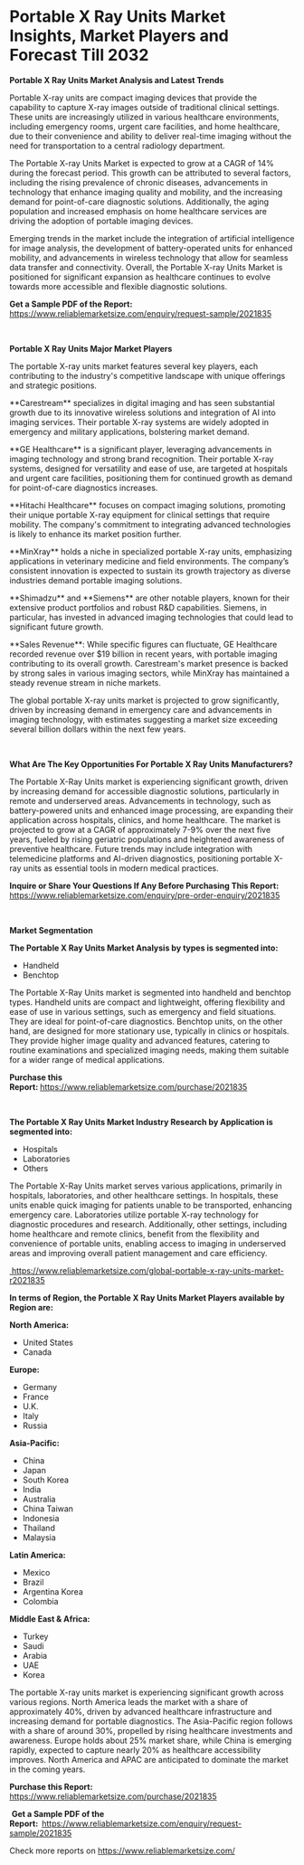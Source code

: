 <p><h1>Portable X Ray Units Market Insights, Market Players and Forecast Till 2032</h1></p><p><strong>Portable X Ray Units Market Analysis and Latest Trends</strong></p>
<p><p>Portable X-ray units are compact imaging devices that provide the capability to capture X-ray images outside of traditional clinical settings. These units are increasingly utilized in various healthcare environments, including emergency rooms, urgent care facilities, and home healthcare, due to their convenience and ability to deliver real-time imaging without the need for transportation to a central radiology department.</p><p>The Portable X-ray Units Market is expected to grow at a CAGR of 14% during the forecast period. This growth can be attributed to several factors, including the rising prevalence of chronic diseases, advancements in technology that enhance imaging quality and mobility, and the increasing demand for point-of-care diagnostic solutions. Additionally, the aging population and increased emphasis on home healthcare services are driving the adoption of portable imaging devices. </p><p>Emerging trends in the market include the integration of artificial intelligence for image analysis, the development of battery-operated units for enhanced mobility, and advancements in wireless technology that allow for seamless data transfer and connectivity. Overall, the Portable X-ray Units Market is positioned for significant expansion as healthcare continues to evolve towards more accessible and flexible diagnostic solutions.</p></p>
<p><strong>Get a Sample PDF of the Report:&nbsp;</strong> <a href="https://www.reliablemarketsize.com/enquiry/request-sample/2021835?utm_campaign=2041&utm_medium=2&utm_source=Github&utm_content=ia&utm_term=29032025&utm_id=portable-x-ray-units">https://www.reliablemarketsize.com/enquiry/request-sample/2021835</a></p>
<p>&nbsp;</p>
<p><strong>Portable X Ray Units Major Market Players</strong></p>
<p><p>The portable X-ray units market features several key players, each contributing to the industry's competitive landscape with unique offerings and strategic positions.</p><p>**Carestream** specializes in digital imaging and has seen substantial growth due to its innovative wireless solutions and integration of AI into imaging services. Their portable X-ray systems are widely adopted in emergency and military applications, bolstering market demand.</p><p>**GE Healthcare** is a significant player, leveraging advancements in imaging technology and strong brand recognition. Their portable X-ray systems, designed for versatility and ease of use, are targeted at hospitals and urgent care facilities, positioning them for continued growth as demand for point-of-care diagnostics increases.</p><p>**Hitachi Healthcare** focuses on compact imaging solutions, promoting their unique portable X-ray equipment for clinical settings that require mobility. The company's commitment to integrating advanced technologies is likely to enhance its market position further.</p><p>**MinXray** holds a niche in specialized portable X-ray units, emphasizing applications in veterinary medicine and field environments. The company’s consistent innovation is expected to sustain its growth trajectory as diverse industries demand portable imaging solutions.</p><p>**Shimadzu** and **Siemens** are other notable players, known for their extensive product portfolios and robust R&D capabilities. Siemens, in particular, has invested in advanced imaging technologies that could lead to significant future growth.</p><p>**Sales Revenue**: While specific figures can fluctuate, GE Healthcare recorded revenue over $19 billion in recent years, with portable imaging contributing to its overall growth. Carestream's market presence is backed by strong sales in various imaging sectors, while MinXray has maintained a steady revenue stream in niche markets. </p><p>The global portable X-ray units market is projected to grow significantly, driven by increasing demand in emergency care and advancements in imaging technology, with estimates suggesting a market size exceeding several billion dollars within the next few years.</p></p>
<p>&nbsp;</p>
<p><strong>What Are The Key Opportunities For Portable X Ray Units Manufacturers?</strong></p>
<p><p>The Portable X-Ray Units market is experiencing significant growth, driven by increasing demand for accessible diagnostic solutions, particularly in remote and underserved areas. Advancements in technology, such as battery-powered units and enhanced image processing, are expanding their application across hospitals, clinics, and home healthcare. The market is projected to grow at a CAGR of approximately 7-9% over the next five years, fueled by rising geriatric populations and heightened awareness of preventive healthcare. Future trends may include integration with telemedicine platforms and AI-driven diagnostics, positioning portable X-ray units as essential tools in modern medical practices.</p></p>
<p><strong>Inquire or Share Your Questions If Any Before Purchasing This Report:</strong> <a href="https://www.reliablemarketsize.com/enquiry/pre-order-enquiry/2021835?utm_campaign=2041&utm_medium=2&utm_source=Github&utm_content=ia&utm_term=29032025&utm_id=portable-x-ray-units">https://www.reliablemarketsize.com/enquiry/pre-order-enquiry/2021835</a></p>
<p>&nbsp;</p>
<p><strong>Market Segmentation</strong></p>
<p><strong>The Portable X Ray Units Market Analysis by types is segmented into:</strong></p>
<p><ul><li>Handheld</li><li>Benchtop</li></ul></p>
<p><p>The Portable X-Ray Units market is segmented into handheld and benchtop types. Handheld units are compact and lightweight, offering flexibility and ease of use in various settings, such as emergency and field situations. They are ideal for point-of-care diagnostics. Benchtop units, on the other hand, are designed for more stationary use, typically in clinics or hospitals. They provide higher image quality and advanced features, catering to routine examinations and specialized imaging needs, making them suitable for a wider range of medical applications.</p></p>
<p><strong>Purchase this Report:&nbsp;</strong><a href="https://www.reliablemarketsize.com/purchase/2021835?utm_campaign=2041&utm_medium=2&utm_source=Github&utm_content=ia&utm_term=29032025&utm_id=portable-x-ray-units">https://www.reliablemarketsize.com/purchase/2021835</a></p>
<p>&nbsp;</p>
<p><strong>The Portable X Ray Units Market Industry Research by Application is segmented into:</strong></p>
<p><ul><li>Hospitals</li><li>Laboratories</li><li>Others</li></ul></p>
<p><p>The Portable X-Ray Units market serves various applications, primarily in hospitals, laboratories, and other healthcare settings. In hospitals, these units enable quick imaging for patients unable to be transported, enhancing emergency care. Laboratories utilize portable X-ray technology for diagnostic procedures and research. Additionally, other settings, including home healthcare and remote clinics, benefit from the flexibility and convenience of portable units, enabling access to imaging in underserved areas and improving overall patient management and care efficiency.</p></p>
<p><a href="https://www.reliablemarketsize.com/global-portable-x-ray-units-market-r2021835?utm_campaign=2041&utm_medium=2&utm_source=Github&utm_content=ia&utm_term=29032025&utm_id=portable-x-ray-units">&nbsp;https://www.reliablemarketsize.com/global-portable-x-ray-units-market-r2021835</a></p>
<p><strong>In terms of Region, the Portable X Ray Units Market Players available by Region are:</strong></p>
<p>
    <p> <strong> North America: </strong>
        <ul>
            <li>United States</li>
            <li>Canada</li>
        </ul>
        </p> 
    <p> <strong> Europe: </strong>
        <ul>
            <li>Germany</li>
            <li>France</li>
            <li>U.K.</li>
            <li>Italy</li>
            <li>Russia</li>
        </ul>
        </p> 
    <p> <strong> Asia-Pacific: </strong>
        <ul>
            <li>China</li>
            <li>Japan</li>
            <li>South Korea</li>
            <li>India</li>
            <li>Australia</li>
            <li>China Taiwan</li>
            <li>Indonesia</li>
            <li>Thailand</li>
            <li>Malaysia</li>
        </ul>
        </p> 
    <p> <strong> Latin America: </strong>
        <ul>
            <li>Mexico</li>
            <li>Brazil</li>
            <li>Argentina Korea</li>
            <li>Colombia</li>
        </ul>
        </p> 
    <p> <strong> Middle East & Africa: </strong>
        <ul>
            <li>Turkey</li>
            <li>Saudi</li>
            <li>Arabia</li>
            <li>UAE</li>
            <li>Korea</li>
        </ul>
    </p>
    </p>
<p><p>The portable X-ray units market is experiencing significant growth across various regions. North America leads the market with a share of approximately 40%, driven by advanced healthcare infrastructure and increasing demand for portable diagnostics. The Asia-Pacific region follows with a share of around 30%, propelled by rising healthcare investments and awareness. Europe holds about 25% market share, while China is emerging rapidly, expected to capture nearly 20% as healthcare accessibility improves. North America and APAC are anticipated to dominate the market in the coming years.</p></p>
<p><strong>Purchase this Report: </strong><a href="https://www.reliablemarketsize.com/purchase/2021835?utm_campaign=2041&utm_medium=2&utm_source=Github&utm_content=ia&utm_term=29032025&utm_id=portable-x-ray-units">https://www.reliablemarketsize.com/purchase/2021835</a></p>
<p>&nbsp;<strong>Get a Sample PDF of the Report:&nbsp;&nbsp;</strong><a href="https://www.reliablemarketsize.com/enquiry/request-sample/2021835?utm_campaign=2041&utm_medium=2&utm_source=Github&utm_content=ia&utm_term=29032025&utm_id=portable-x-ray-units">https://www.reliablemarketsize.com/enquiry/request-sample/2021835</a></p>
<p><strong></strong></p>
<p>Check more reports on <a href="https://www.reliablemarketsize.com/?utm_campaign=2041&utm_medium=2&utm_source=Github&utm_content=ia&utm_term=29032025&utm_id=portable-x-ray-units">https://www.reliablemarketsize.com/</a></p>